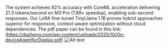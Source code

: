 The system achieves 92% accuracy with CoreML acceleration delivering 21.3 tokens/second on M3 Pro (7.89× speedup), enabling sub-second responses. Our LoRA fine-tuned TinyLlama 1.1B proves hybrid approaches superior for responsive, context-aware optimization without cloud dependencies. The pdf paper can be found in this link:(https://dqzheng.com/wp-content/uploads/2025/10/On-deviceAgentforDisplay.pdf)
![Alt text](https://i0.wp.com/dqzheng.com/wp-content/uploads/2025/09/System-2.png?w=1280&ssl=1)
